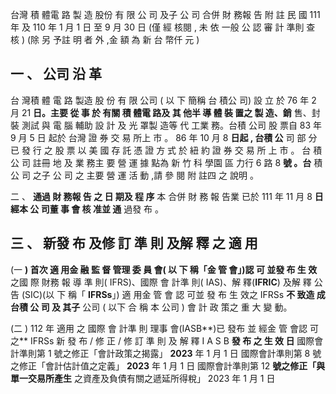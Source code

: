 台灣 積 體電 路 製 造 股份 有 限 公 司 及子 公 司 合併 財 務報 告 附 註 民 國 111 年 及 110 年 1 月 1 日 至 9 月 30 日
(僅 經 核閱 , 未 依 一般 公 認 審 計 準則 查 核 )
(除 另 予註 明 者 外 ,金 額 為 新 台 幣仟 元 )

## 一 、 **公司 沿 革**

 台 灣積 體 電 路 製造 股 份 有 限 公司 ( 以 下 簡稱 台 積公 司) 設 立 於 76 年 2 月 21 **日。主要 從 事 於 有關 積 體電 路及 其 他半 導 體 裝 置之 製 造、銷** 售、封 裝 測試 與 電 腦 輔助 設 計 及 光 罩製 造等 代 工業 務。台積 公司 股 票自 83 年 9 月 5 日 起於 台灣 證 券 交 易 所上 市 。 86 年 10 月 8 **日起 , 台積 公** 司 部 分 已 發 行 之 股 票 以 美 國 存 託 憑 證 方 式 於 紐 約 證 券 交 易 所 上 市 。 台 積公 司 註冊 地 及 業 務主 要 營 運 據 點為 新 竹 科 學園 區 力行 6 路 8 **號 。台** 積公 司 之子 公 司 之 主要 營 運 活 動 ,請 參 閱 附 註四 之 說明 。

 二 、 **通過 財 務報 告 之 日 期及 程 序**
 本 合併 財 務 報 告業 已於 111 年 11 月 8 **日 經本 公 司董 事 會 核 准並 通** 過發 布 。

## 三 、 **新發 布 及修 訂 準 則 及解 釋 之 適 用**

(一 **) 首次 適 用金 融 監 督 管理 委 員 會( 以 下 稱「金 管 會」)認 可 並發 布 生 效**
之國 際 財務 報 導 準 則( IFRS)、國際 會 計準 則( IAS)、解 釋(**IFRIC**) 及解 釋 公告 (SIC)(以 下 稱「 **IFRSs**」) 適 用金 管 會 認 可並 發 布 生 效之 IFRSs **不 致造 成 台積 公 司 及 其子** 公司 ( 以下 合 稱 本 公司 ) 會 計 政 策之 重 大 變 動。

(二 ) 112 年 適用 之 國際 會 計準 則 理事 會(IASB**)已 發布 並 經金 管 會認 可 之**
IFRSs 新 發 布 / 修 正 / 修 訂 準 則 及 解 釋 I A S B **發 布 之 生 效 日**
國際會計準則第 1 號之修正「會計政策之揭露」 **2023** 年 1 月 1 日 國際會計準則第 8 號之修正「會計估計值之定義」 **2023** 年 1 月 1 日 國際會計準則第 12 **號之修正「與單一交易所產生**
之資產及負債有關之遞延所得稅」
 2023 年 1 月 1 日